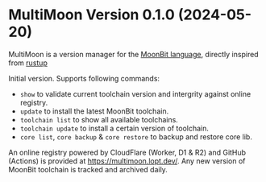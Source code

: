 MultiMoon Version 0.1.0 (2024-05-20)
===============================

MultiMoon is a version manager for the [MoonBit language][moonbitlang], directly inspired from [rustup][rustup]

Initial version. Supports following commands:

 - `show` to validate current toolchain version and intergrity against online registry.
 - `update` to install the latest MoonBit toolchain.
 - `toolchain list` to show all available toolchains.
 - `toolchain update` to install a certain version of toolchain.
 - `core list`, `core backup` & `core restore` to backup and restore core lib.

An online registry powered by CloudFlare (Worker, D1 & R2) and GitHub (Actions) is provided at <https://multimoon.lopt.dev/>. Any new version of MoonBit toolchain is tracked and archived daily. 

[moonbitlang]: https://www.moonbitlang.com/
[rustup]: https://rustup.rs/
